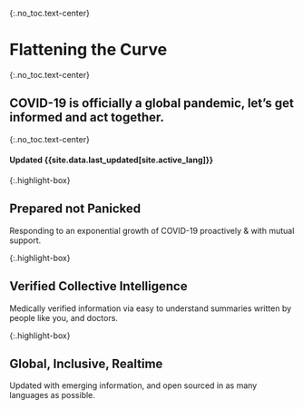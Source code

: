 {:.no_toc.text-center}
# Flattening the Curve

{:.no_toc.text-center}
## COVID-19 is officially a global pandemic, let’s get informed and act together.

{:.no_toc.text-center}
#### Updated {{site.data.last_updated[site.active_lang]}}

{:.highlight-box}
## Prepared not Panicked
Responding to an exponential growth of COVID-19 proactively & with mutual support. 

{:.highlight-box}
## Verified Collective Intelligence
Medically verified information via easy to understand summaries written by people like you, and doctors. 

{:.highlight-box}
## Global, Inclusive, Realtime
Updated with emerging information, and open sourced in as many languages as possible.
